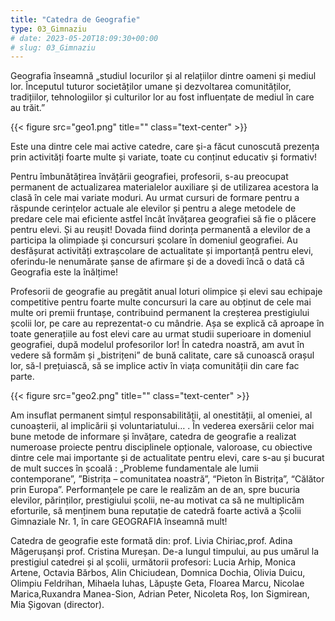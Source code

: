 ```yaml
---
title: "Catedra de Geografie"  
type: 03_Gimnaziu
# date: 2023-05-20T18:09:30+00:00
# slug: 03_Gimnaziu
---
```

Geografia înseamnă „studiul locurilor și al relațiilor dintre oameni și mediul lor. Începutul tuturor societăților umane și dezvoltarea comunităților, tradițiilor, tehnologiilor și culturilor lor au fost influențate de mediul în care au trăit.”

{{< figure src="geo1.png" title=""  class="text-center" >}}

Este una dintre cele  mai active catedre, care și-a făcut cunoscută prezența prin activități foarte multe și variate, toate cu conținut educativ și formativ!

Pentru îmbunătățirea  învățării  geografiei, profesorii, s-au preocupat permanent de actualizarea materialelor auxiliare și de utilizarea acestora la clasă în cele mai variate moduri.
Au urmat cursuri de formare pentru a răspunde cerințelor actuale ale elevilor și pentru a alege metodele de predare cele mai eficiente astfel încât învățarea geografiei să fie o plăcere pentru elevi. Și au reușit! Dovada fiind dorința permanentă a elevilor de a participa la olimpiade și concursuri școlare în domeniul geografiei.
Au desfășurat activități extrașcolare de actualitate și importanță pentru elevi, oferindu-le nenumărate șanse de afirmare și de a dovedi încă o dată că Geografia este la înălțime!

Profesorii de geografie au pregătit anual loturi olimpice și elevi sau echipaje competitive pentru foarte multe concursuri la care au obținut de cele mai multe ori premii fruntașe, contribuind permanent la creșterea prestigiului școlii lor, pe care au reprezentat-o cu mândrie. Așa se explică că aproape în toate generațiile au fost elevi care au urmat studii superioare in domeniul geografiei, după modelul profesorilor lor! În catedra noastră, am avut în vedere să formăm și „bistrițeni” de bună calitate, care să cunoască orașul lor, să-l prețuiască, să se implice activ în viața comunității din care fac parte.

{{< figure src="geo2.png" title=""  class="text-center" >}}

Am insuflat permanent simțul responsabilității, al onestității, al omeniei, al cunoașterii, al implicării și voluntariatului…  .
În vederea exersării celor mai bune metode de informare și învățare, catedra de geografie a realizat numeroase proiecte pentru disciplinele opționale, valoroase, cu obiective dintre cele mai importante și de actualitate pentru elevi, care s-au și bucurat de mult succes în școală : „Probleme fundamentale ale lumii contemporane”,  ”Bistrița – comunitatea noastră”, “Pieton în Bistrița”, “Călător prin Europa”. 
Performanțele  pe care le realizăm an de an, spre bucuria elevilor, părinților, prestigiului școlii, ne-au motivat ca să ne multiplicăm eforturile, să menținem buna reputație de catedră foarte activă a Școlii Gimnaziale Nr. 1,  în care GEOGRAFIA înseamnă mult! 

Catedra de geografie este formată din: prof. Livia Chiriac,prof. Adina Măgerușanși prof. Cristina Mureșan.
De-a lungul timpului, au pus umărul la prestigiul catedrei și al  școlii, următorii profesori: Lucia Arhip,  Monica Artene, Octavia Bărbos, Alin Chiciudean, Domnica Dochia, Olivia Duicu, Olimpiu Feldrihan, Mihaela Iuhas, Lăpuște Geta, Floarea Marcu, Nicolae Marica,Ruxandra Manea-Sion, Adrian Peter, Nicoleta Roș, Ion Sigmirean, Mia Șigovan (director).
